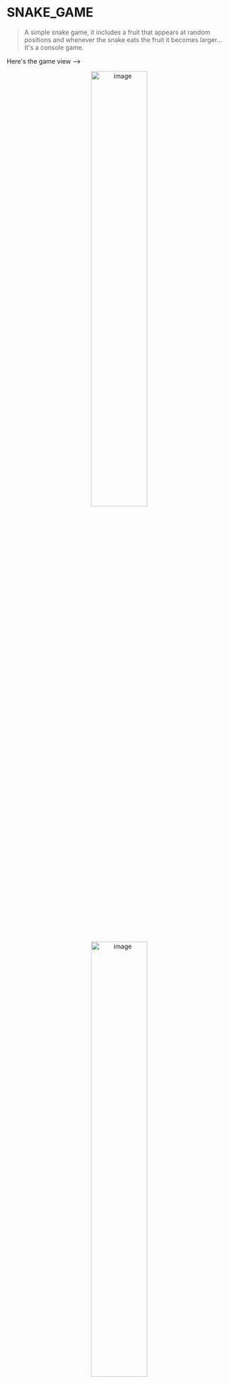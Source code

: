 # SNAKE_GAME
>A simple snake game, it includes a fruit that appears at random positions and whenever the snake eats the fruit it becomes larger...
>It's a console game.

Here's the game view -->
<br>
<P align="center">
  <img  width="50%" src="View/Screenshot 2025-02-14 at 1.46.08 PM.png" alt="image" /> 
  <img  width="50%" src="View/Screenshot 2025-02-14 at 1.49.12 PM.png" alt="image"  />
</P>
